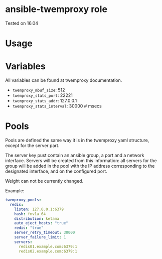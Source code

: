 ansible-twemproxy role
======================

Tested on 16.04

# Usage

# Variables

All variables can be found at twemproxy documentation.

- `twemproxy_mbuf_size`: 512
- `twemproxy_stats_port`: 22221
- `twemproxy_stats_addr`: 127.0.0.1
- `twemproxy_stats_interval`: 30000 # msecs

# Pools

Pools are defined the same way it is in the twemproxy yaml structure, except for the server part.

The server key pust contain an ansible group, a port and a network interface.
Servers will be created from this information: all servers for the group will
be added in the pool with the IP address corresponding to the designated
interface, and on the configured port.

Weight can not be currently changed.

Example:

```yaml
twemproxy_pools:
  redis:
    listen: 127.0.0.1:6379
    hash: fnv1a_64
    distribution: ketama
    auto_eject_hosts: "true"
    redis: "true"
    server_retry_timeout: 30000
    server_failure_limit: 1
    servers:
      redis01.example.com:6379:1
      redis02.example.com:6379:1
```


